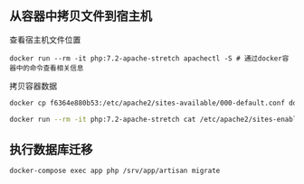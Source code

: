 ## 从容器中拷贝文件到宿主机

查看宿主机文件位置

```
docker run --rm -it php:7.2-apache-stretch apachectl -S # 通过docker容器中的命令查看相关信息
```

拷贝容器数据

```bash
docker cp f6364e880b53:/etc/apache2/sites-available/000-default.conf docker/apache/apache.conf # 其中 f6364e880b53 为容器ID，可以通过 `docker ps` 查看得到

docker run --rm -it php:7.2-apache-stretch cat /etc/apache2/sites-enabled/000-default.conf > docker/apache/apache.conf # 将容器中的数据拷贝到本地
```

## 执行数据库迁移

```
docker-compose exec app php /srv/app/artisan migrate
```